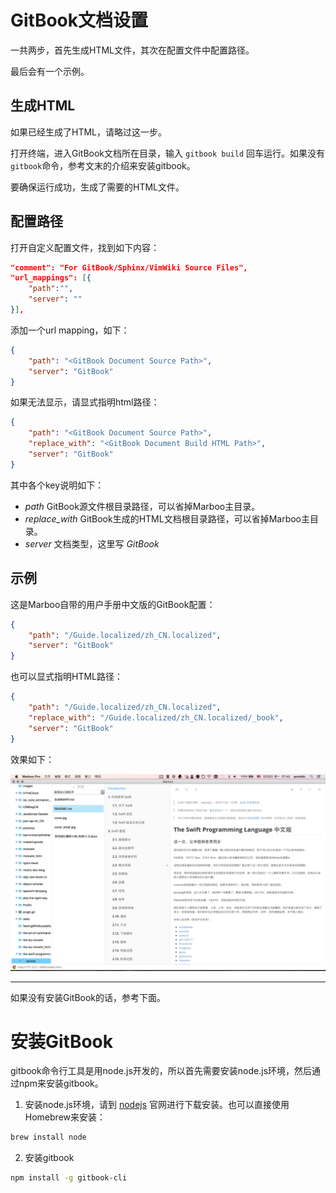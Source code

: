 # GitBook文档设置

<!-- create time: 2015-08-03 07:34:57  -->

<!-- This file is created by Marboo<http://marboo.io> template file $MARBOO_HOME/.media/starts/default.md
本文件由 Marboo<http://marboo.io> 模板文件 $MARBOO_HOME/.media/starts/default.md 创建 -->

一共两步，首先生成HTML文件，其次在配置文件中配置路径。

最后会有一个示例。

## 生成HTML

如果已经生成了HTML，请略过这一步。

打开终端，进入GitBook文档所在目录，输入 `gitbook build` 回车运行。如果没有 `gitbook`命令，参考文末的介绍来安装gitbook。

要确保运行成功，生成了需要的HTML文件。

## 配置路径

打开自定义配置文件，找到如下内容：

```json
"comment": "For GitBook/Sphinx/VimWiki Source Files",
"url_mappings": [{
    "path":"",
    "server": ""
}],
```

添加一个url mapping，如下：

```json
{
    "path": "<GitBook Document Source Path>",
    "server": "GitBook"
}
```

如果无法显示，请显式指明html路径：

```json
{
    "path": "<GitBook Document Source Path>",
    "replace_with": "<GitBook Document Build HTML Path>",
    "server": "GitBook"
}
```

其中各个key说明如下：

- *path* GitBook源文件根目录路径，可以省掉Marboo主目录。
- *replace_with* GitBook生成的HTML文档根目录路径，可以省掉Marboo主目录。
- *server* 文档类型，这里写 *GitBook*

## 示例

这是Marboo自带的用户手册中文版的GitBook配置：

```json
{
    "path": "/Guide.localized/zh_CN.localized",
    "server": "GitBook"
}
```

也可以显式指明HTML路径：

```json
{
    "path": "/Guide.localized/zh_CN.localized",
    "replace_with": "/Guide.localized/zh_CN.localized/_book",
    "server": "GitBook"
}
```

效果如下：

![](../.images/marboo-gitbook.png)

---

如果没有安装GitBook的话，参考下面。

# 安装GitBook

gitbook命令行工具是用node.js开发的，所以首先需要安装node.js环境，然后通过npm来安装gitbook。

1. 安装node.js环境，请到 [nodejs](http://nodejs.org/download/) 官网进行下载安装。也可以直接使用Homebrew来安装：

```sh
brew install node
```

2. 安装gitbook

```sh
npm install -g gitbook-cli
```
